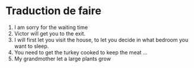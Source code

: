 # Traduction de faire
1. I am sorry for the waiting time
2. Victor will get you to the exit. 
3. I will first let you visit the house, to let you decide in what bedroom you want to sleep.
4. You need to get the turkey cooked to keep the meat ...
5. My grandmother let a large  plants grow